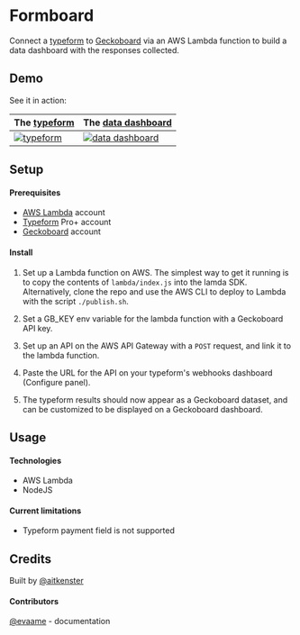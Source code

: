 # Formboard

Connect a [typeform](https://www.typeform.com/) to [Geckoboard](https://www.geckoboard.com/) via an AWS Lambda function to build a data dashboard with the responses collected.  

## Demo

See it in action:

| The [typeform](https://nicolaa.typeform.com/to/W0syNy)  | The [data dashboard](https://share.geckoboard.com/dashboards/3S7726UMLFW3UQGS) |
| ------------- | ------------- |
| [![typeform](https://user-images.githubusercontent.com/26118760/26932579-3029e27a-4c64-11e7-9391-a330d5d03deb.png)](https://nicolaa.typeform.com/to/W0syNy)  | [![data dashboard](https://user-images.githubusercontent.com/26118760/26932578-300f7eb2-4c64-11e7-9fe5-e7f2fa01d26e.png)](https://share.geckoboard.com/dashboards/3S7726UMLFW3UQGS)  |

## Setup

#### Prerequisites

- [AWS Lambda](https://aws.amazon.com/lambda/) account
- [Typeform](https://www.typeform.com/) Pro+ account
- [Geckoboard](https://www.geckoboard.com/) account

#### Install

1. Set up a Lambda function on AWS. The simplest way to get it running is to copy the contents of `lambda/index.js` into the lamda SDK. Alternatively, clone the repo and use the AWS CLI to deploy to Lambda with the script `./publish.sh`.

2. Set a GB_KEY env variable for the lambda function with a Geckoboard API key.

3. Set up an API on the AWS API Gateway with a `POST` request, and link it to the lambda function.

4. Paste the URL for the API on your typeform's webhooks dashboard (Configure panel).

5. The typeform results should now appear as a Geckoboard dataset, and can be customized to be displayed on a Geckoboard dashboard.

## Usage

#### Technologies 

- AWS Lambda
- NodeJS

#### Current limitations

- Typeform payment field is not supported

## Credits

Built by [@aitkenster](https://github.com/aitkenster)

#### Contributors

[@evaame](https://github.com/evaame) - documentation
